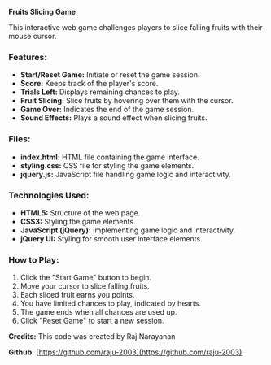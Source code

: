 **Fruits Slicing Game**

This interactive web game challenges players to slice falling fruits with their mouse cursor.

### Features:

- **Start/Reset Game:** Initiate or reset the game session.
- **Score:** Keeps track of the player's score.
- **Trials Left:** Displays remaining chances to play.
- **Fruit Slicing:** Slice fruits by hovering over them with the cursor.
- **Game Over:** Indicates the end of the game session.
- **Sound Effects:** Plays a sound effect when slicing fruits.

### Files:

- **index.html:** HTML file containing the game interface.
- **styling.css:** CSS file for styling the game elements.
- **jquery.js:** JavaScript file handling game logic and interactivity.

### Technologies Used:

- **HTML5:** Structure of the web page.
- **CSS3:** Styling the game elements.
- **JavaScript (jQuery):** Implementing game logic and interactivity.
- **jQuery UI:** Styling for smooth user interface elements.

### How to Play:

1. Click the "Start Game" button to begin.
2. Move your cursor to slice falling fruits.
3. Each sliced fruit earns you points.
4. You have limited chances to play, indicated by hearts.
5. The game ends when all chances are used up.
6. Click "Reset Game" to start a new session.

**Credits:**
This code was created by Raj Narayanan

**Github:**
[https://github.com/raju-2003](https://github.com/raju-2003)
